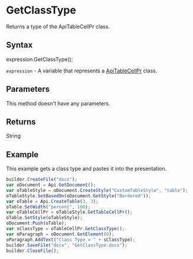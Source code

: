 # GetClassType

Returns a type of the ApiTableCellPr class.

## Syntax

expression.GetClassType();

`expression` - A variable that represents a [ApiTableCellPr](../ApiTableCellPr.md) class.

## Parameters

This method doesn't have any parameters.

## Returns

String

## Example

This example gets a class type and pastes it into the presentation.

```javascript
builder.CreateFile("docx");
var oDocument = Api.GetDocument();
var oTableStyle = oDocument.CreateStyle("CustomTableStyle", "table");
oTableStyle.SetBasedOn(oDocument.GetStyle("Bordered"));
var oTable = Api.CreateTable(3, 3);
oTable.SetWidth("percent", 100);
var oTableCellPr = oTableStyle.GetTableCellPr();
oTable.SetStyle(oTableStyle);
oDocument.Push(oTable);
var sClassType = oTableCellPr.GetClassType();
var oParagraph = oDocument.GetElement(0);
oParagraph.AddText("Class Type = " + sClassType);
builder.SaveFile("docx", "GetClassType.docx");
builder.CloseFile();
```